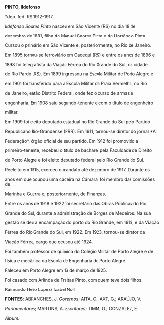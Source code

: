 **PINTO, Ildefonso**



\*dep. fed. RS 1912-1917.



*Ildefonso Soares Pinto* nasceu em São Vicente (RS) no dia 18 de

dezembro de 1881, filho de Manuel Soares Pinto e de Hortência Pinto.



Cursou o primário em São Vicente e, posteriormente, no Rio de Janeiro.

Em 1895 tornou-se ferroviário em Cacequi (RS) e entre os anos de 1896 e

1898 foi telegrafista da Viação Férrea do Rio Grande do Sul, na cidade

de Rio Pardo (RS). Em 1899 ingressou na Escola Militar de Porto Alegre e

em 1901 foi transferido para a Escola Militar da Praia Vermelha, no Rio

de Janeiro, então Distrito Federal, onde fez o curso de armas e

engenharia. Em 1908 saiu segundo-tenente e com o título de engenheiro

militar.



Em 1909 foi eleito deputado estadual no Rio Grande do Sul pelo Partido

Republicano Rio-Grandense (PRR). Em 1911, tornou-se diretor do jornal *A

Federação*, órgão oficial de seu partido. Em 1912 foi promovido a

primeiro-tenente, recebeu o título de bacharel pela Faculdade de Direito

de Porto Alegre e foi eleito deputado federal pelo Rio Grande do Sul.

Reeleito em 1915, exerceu o mandato até dezembro de 1917. Durante os

anos em que ocupou uma cadeira na Câmara, foi membro das comissões de

Marinha e Guerra e, posteriormente, de Finanças.



Entre os anos de 1918 e 1922 foi secretário das Obras Públicas do Rio

Grande do Sul, durante a administração de Borges de Medeiros. Na sua

gestão se deu a encampação do porto do Rio Grande, em 1919, e da Viação

Férrea do Rio Grande do Sul, em 1922. Em 1923, tornou-se diretor da

Viação Férrea, cargo que ocupou até 1924.



Foi também professor de química do Colégio Militar de Porto Alegre e de

física e mecânica da Escola de Engenharia de Porto Alegre.



Faleceu em Porto Alegre em 16 de março de 1925.



Foi casado com Arlinda de Freitas Pinto, com quem teve dois filhos.



Raimundo Helio Lopes/ Izabel Noll



**FONTES**: ABRANCHES, J. *Governos*; AITA, C.; AXT, G.; ARAÚJO, V.

*Parlamentares*; MARTINS, A. *Escritores*; TIMM, O.; GONZALEZ, E.

*Álbum.*

